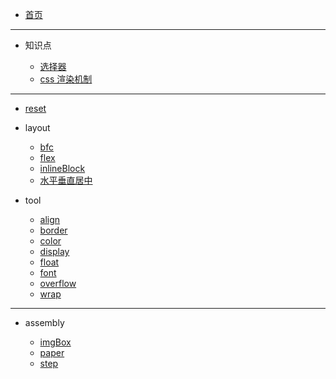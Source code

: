 - [首页](chapters/README.md)

---

- 知识点

  - [选择器](chapters/知识点/选择器.md)
  - [css 渲染机制](chapters/知识点/css渲染机制.md)

---

- [reset](chapters/reset.md)

* layout

  - [bfc](chapters/layout/bfc.md)
  - [flex](chapters/layout/flex.md)
  - [inlineBlock](chapters/layout/inlineBlock.md)
  - [水平垂直居中](chapters/layout/水平垂直居中.md)

* tool

  - [align](chapters/tool/align.md)
  - [border](chapters/tool/border.md)
  - [color](chapters/tool/color.md)
  - [display](chapters/tool/display.md)
  - [float](chapters/tool/float.md)
  - [font](chapters/tool/font.md)
  - [overflow](chapters/tool/overflow.md)
  - [wrap](chapters/tool/wrap.md)

---

- assembly

  - [imgBox](chapters/assembly/imgBox.md)
  - [paper](chapters/assembly/paper.md)
  - [step](chapters/assembly/step.md)
